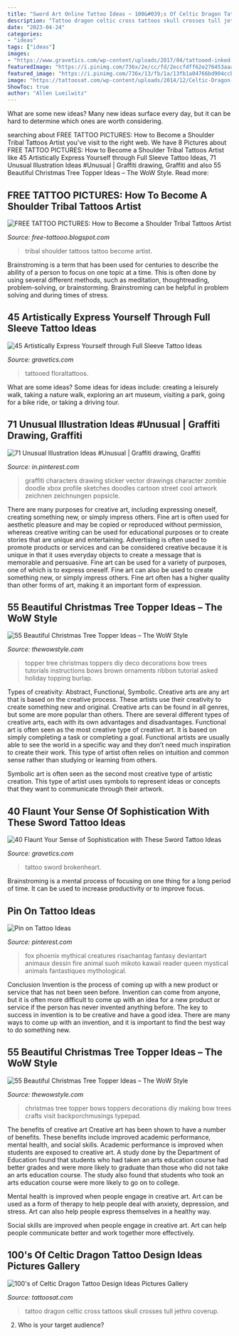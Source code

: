 ```yaml
---
title: "Sword Art Online Tattoo Ideas ~ 100&#039;s Of Celtic Dragon Tattoo Design Ideas Pictures Gallery"
description: "Tattoo dragon celtic cross tattoos skull crosses tull jethro coverup"
date: "2023-04-24"
categories:
- "ideas"
tags: ["ideas"]
images:
- "https://www.gravetics.com/wp-content/uploads/2017/04/tattooed-inked-floralsleeves-floral-floraltattoos-tattoos-inked-art-1024x1024.jpg"
featuredImage: "https://i.pinimg.com/736x/2e/cc/fd/2eccfdff62e276453aaab10c7462e423.jpg"
featured_image: "https://i.pinimg.com/736x/13/fb/1a/13fb1a04766bd904ccb5709d01b424cf--fantasy-creatures-mythical-creatures.jpg"
image: "https://tattoosat.com/wp-content/uploads/2014/12/Celtic-Dragon-12.jpeg"
ShowToc: true
author: "Allen Lueilwitz"
---
```



What are some new ideas?
Many new ideas surface every day, but it can be hard to determine which ones are worth considering.

	

		
searching about FREE TATTOO PICTURES: How to Become a Shoulder Tribal Tattoos Artist you've visit to the right web. We have 8 Pictures about FREE TATTOO PICTURES: How to Become a Shoulder Tribal Tattoos Artist like 45 Artistically Express Yourself through Full Sleeve Tattoo Ideas, 71 Unusual Illustration Ideas #Unusual | Graffiti drawing, Graffiti and also 55 Beautiful Christmas Tree Topper Ideas – The WoW Style. Read more:
		
    
## FREE TATTOO PICTURES: How To Become A Shoulder Tribal Tattoos Artist

<img loading=lazy src="https://1.bp.blogspot.com/-Ag1c27U3VKc/TmeuFD6-_KI/AAAAAAAAAUU/nqMGjyZ1I-Y/s1600/Shoulder+Tribal+Tattoos-tribal-on-shoulder-tattoo-119252.jpeg" onerror="this.onerror=null;this.src='https://tse4.mm.bing.net/th?id=OIP.W-nWt9rWFufqkaG8Rhs00QHaLH&amp;pid=15.1';" alt="FREE TATTOO PICTURES: How to Become a Shoulder Tribal Tattoos Artist">

_Source: free-tattooo.blogspot.com_

>tribal shoulder tattoos tattoo become artist. 

	

Brainstroming is a term that has been used for centuries to describe the ability of a person to focus on one topic at a time. This is often done by using several different methods, such as meditation, thoughtreading, problem-solving, or brainstorming. Brainstroming can be helpful in problem solving and during times of stress.

    
## 45 Artistically Express Yourself Through Full Sleeve Tattoo Ideas

<img loading=lazy src="https://www.gravetics.com/wp-content/uploads/2017/04/tattooed-inked-floralsleeves-floral-floraltattoos-tattoos-inked-art-1024x1024.jpg" onerror="this.onerror=null;this.src='https://tse3.mm.bing.net/th?id=OIP._i1XjPa7dTnyEUL9OpK3bAHaHa&amp;pid=15.1';" alt="45 Artistically Express Yourself through Full Sleeve Tattoo Ideas">

_Source: gravetics.com_

>tattooed floraltattoos. 

	

What are some ideas?
Some ideas for ideas include: creating a leisurely walk, taking a nature walk, exploring an art museum, visiting a park, going for a bike ride, or taking a driving tour.

    
## 71 Unusual Illustration Ideas #Unusual | Graffiti Drawing, Graffiti

<img loading=lazy src="https://i.pinimg.com/736x/2e/cc/fd/2eccfdff62e276453aaab10c7462e423.jpg" onerror="this.onerror=null;this.src='https://tse2.mm.bing.net/th?id=OIP.MSOHkn77_4jlDqN6n20LMAHaLz&amp;pid=15.1';" alt="71 Unusual Illustration Ideas #Unusual | Graffiti drawing, Graffiti">

_Source: in.pinterest.com_

>graffiti characters drawing sticker vector drawings character zombie doodle xbox profile sketches doodles cartoon street cool artwork zeichnen zeichnungen popsicle. 

	

There are many purposes for creative art, including expressing oneself, creating something new, or simply impress others. Fine art is often used for aesthetic pleasure and may be copied or reproduced without permission, whereas creative writing can be used for educational purposes or to create stories that are unique and entertaining. Advertising is often used to promote products or services and can be considered creative because it is unique in that it uses everyday objects to create a message that is memorable and persuasive.
Fine art can be used for a variety of purposes, one of which is to express oneself. Fine art can also be used to create something new, or simply impress others. Fine art often has a higher quality than other forms of art, making it an important form of expression.

    
## 55 Beautiful Christmas Tree Topper Ideas – The WoW Style

<img loading=lazy src="http://thewowstyle.com/wp-content/uploads/2014/11/1313.jpg" onerror="this.onerror=null;this.src='https://tse3.mm.bing.net/th?id=OIP.qDKrOevRWcZsuQQuhwfInwHaJ3&amp;pid=15.1';" alt="55 Beautiful Christmas Tree Topper Ideas – The WoW Style">

_Source: thewowstyle.com_

>topper tree christmas toppers diy deco decorations bow trees tutorials instructions bows brown ornaments ribbon tutorial asked holiday topping burlap. 

	

Types of creativity: Abstract, Functional, Symbolic.
Creative arts are any art that is based on the creative process. These artists use their creativity to create something new and original. Creative arts can be found in all genres, but some are more popular than others. There are several different types of creative arts, each with its own advantages and disadvantages.
Functional art is often seen as the most creative type of creative art. It is based on simply completing a task or completing a goal. Functional artists are usually able to see the world in a specific way and they don’t need much inspiration to create their work. This type of artist often relies on intuition and common sense rather than studying or learning from others.

 Symbolic art is often seen as the second most creative type of artistic creation. This type of artist uses symbols to represent ideas or concepts that they want to communicate through their artwork.

    
## 40 Flaunt Your Sense Of Sophistication With These Sword Tattoo Ideas

<img loading=lazy src="http://www.gravetics.com/wp-content/uploads/2017/04/tattoo-brokenheart-oldschooltattoo.jpg" onerror="this.onerror=null;this.src='https://tse3.mm.bing.net/th?id=OIP.q8GT61Jk9_YrlBMt7mIO7gHaHa&amp;pid=15.1';" alt="40 Flaunt Your Sense of Sophistication with These Sword Tattoo Ideas">

_Source: gravetics.com_

>tattoo sword brokenheart. 

	

Brainstroming is a mental process of focusing on one thing for a long period of time. It can be used to increase productivity or to improve focus.

    
## Pin On Tattoo Ideas

<img loading=lazy src="https://i.pinimg.com/736x/13/fb/1a/13fb1a04766bd904ccb5709d01b424cf--fantasy-creatures-mythical-creatures.jpg" onerror="this.onerror=null;this.src='https://tse3.mm.bing.net/th?id=OIP.lzxM_oFxNY_EmAYCjSj3fwHaKe&amp;pid=15.1';" alt="Pin on Tattoo Ideas">

_Source: pinterest.com_

>fox phoenix mythical creatures risachantag fantasy deviantart animaux dessin fire animal suoh mikoto kawaii reader queen mystical animals fantastiques mythological. 

	

Conclusion
Invention is the process of coming up with a new product or service that has not been seen before. Invention can come from anyone, but it is often more difficult to come up with an idea for a new product or service if the person has never invented anything before. The key to success in invention is to be creative and have a good idea. There are many ways to come up with an invention, and it is important to find the best way to do something new.

    
## 55 Beautiful Christmas Tree Topper Ideas – The WoW Style

<img loading=lazy src="http://thewowstyle.com/wp-content/uploads/2014/11/496.jpg" onerror="this.onerror=null;this.src='https://tse3.mm.bing.net/th?id=OIP.5KODVwV7quHszCb0XF6DKQHaLH&amp;pid=15.1';" alt="55 Beautiful Christmas Tree Topper Ideas – The WoW Style">

_Source: thewowstyle.com_

>christmas tree topper bows toppers decorations diy making bow trees crafts visit backporchmusings typepad. 

	

The benefits of creative art
Creative art has been shown to have a number of benefits. These benefits include improved academic performance, mental health, and social skills.
Academic performance is improved when students are exposed to creative art. A study done by the Department of Education found that students who had taken an arts education course had better grades and were more likely to graduate than those who did not take an arts education course. The study also found that students who took an arts education course were more likely to go on to college.

Mental health is improved when people engage in creative art. Art can be used as a form of therapy to help people deal with anxiety, depression, and stress. Art can also help people express themselves in a healthy way.

Social skills are improved when people engage in creative art. Art can help people communicate better and work together more effectively.

    
## 100&#039;s Of Celtic Dragon Tattoo Design Ideas Pictures Gallery

<img loading=lazy src="https://tattoosat.com/wp-content/uploads/2014/12/Celtic-Dragon-12.jpeg" onerror="this.onerror=null;this.src='https://tse3.mm.bing.net/th?id=OIP.IG6F4zTtZEVUADcIYnSSMAHaMY&amp;pid=15.1';" alt="100&#039;s of Celtic Dragon Tattoo Design Ideas Pictures Gallery">

_Source: tattoosat.com_

>tattoo dragon celtic cross tattoos skull crosses tull jethro coverup. 

	

2. Who is your target audience?

